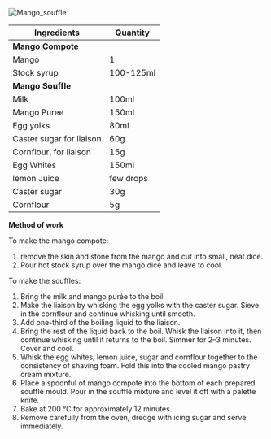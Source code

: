 ![Mango_souffle](resource:assets/images/hot_cold_desserts/mango_souffle.png)

|Ingredients|Quantity|
|-----------|--------|
|**Mango Compote**||
|Mango |1|
|Stock syrup|100-125ml|
|**Mango Souffle**||
|Milk|100ml|
|Mango Puree|150ml|
|Egg yolks|80ml|
|Caster sugar for liaison|60g|
|Cornflour, for liaison|15g|
|Egg Whites|150ml|
|lemon Juice|few drops|
|Caster sugar|30g|
|Cornflour|5g|

**Method of work**

To make the mango compote:  

1. remove the skin and stone from the mango and cut into small, neat dice.
2. Pour hot stock syrup over the mango dice and leave to cool.

To make the souffles:

1. Bring the milk and mango purée to the boil.
2. Make the liaison by whisking the egg yolks with the caster sugar. Sieve in the cornflour and continue whisking until smooth.
3. Add one-third of the boiling liquid to the liaison.
4. Bring the rest of the liquid back to the boil. Whisk the liaison into it, then continue whisking until it returns to the boil. Simmer for 2–3 minutes. Cover and cool.
5. Whisk the egg whites, lemon juice, sugar and cornflour together to the consistency of shaving foam. Fold this into the cooled mango pastry cream mixture.
6. Place a spoonful of mango compote into the bottom of each prepared soufflé mould. Pour in the soufflé mixture and level it off with a palette knife.
7. Bake at 200 °C for approximately 12 minutes.
8. Remove carefully from the oven, dredge with icing sugar and serve immediately.